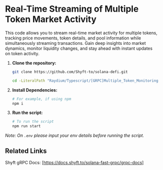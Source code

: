 # Real-Time Streaming of Multiple Token Market Activity

This code allows you to stream real-time market activity for multiple tokens, tracking price movements, token details, and pool information while simultaneously streaming transactions. Gain deep insights into market dynamics, monitor liquidity changes, and stay ahead with instant updates on token activity.

1. **Clone the repository:**
   ```bash
   git clone https://github.com/Shyft-to/solana-defi.git
   
   cd -LiteralPath "Raydium/Typescript/[GRPC]Multiple_Token_Monitoring"
   ```

2. **Install Dependencies:**

    ```bash
    # For example, if using npm
    npm i
    ```

3. **Run the script:**

    ```bash
    # To run the script
    npm run start
    ```
*Note: On `.env` please input your env details before running the script.*

## Related Links

Shyft gRPC Docs: [https://docs.shyft.to/solana-fast-grpc/grpc-docs]